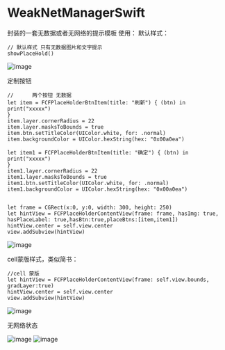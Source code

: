 # WeakNetManagerSwift
封装的一套无数据或者无网络的提示模板
使用：
默认样式：
```
// 默认样式 只有无数据图片和文字提示
showPlaceHold() 
```
![image](https://github.com/FCF5646448/WeakNetManagerSwift/blob/master/screenshots/nodatadefault.jpeg)

定制按钮
```
//      两个按钮 无数据
let item = FCFPlaceHolderBtnItem(title: "刷新") { (btn) in
print("xxxxx")
}
item.layer.cornerRadius = 22
item.layer.masksToBounds = true
item.btn.setTitleColor(UIColor.white, for: .normal)
item.backgroundColor = UIColor.hexString(hex: "0x00a0ea")

let item1 = FCFPlaceHolderBtnItem(title: "确定") { (btn) in
print("xxxxx")
}
item1.layer.cornerRadius = 22
item1.layer.masksToBounds = true
item1.btn.setTitleColor(UIColor.white, for: .normal)
item1.backgroundColor = UIColor.hexString(hex: "0x00a0ea")


let frame = CGRect(x:0, y:0, width: 300, height: 250)
let hintView = FCFPlaceHolderContentView(frame: frame, hasImg: true, hasPlaceLabel: true,hasBtn:true,placeBtns:[item,item1])
hintView.center = self.view.center
view.addSubview(hintView)
```
![image](https://github.com/FCF5646448/WeakNetManagerSwift/blob/master/screenshots/noDataUIType02.jpeg)

cell蒙版样式，类似简书：
```
//cell 蒙版
let hintView = FCFPlaceHolderContentView(frame: self.view.bounds, gradLayer:true)
hintView.center = self.view.center
view.addSubview(hintView)

```
![image](https://github.com/FCF5646448/WeakNetManagerSwift/blob/master/screenshots/WechatIMG10.jpeg)

无网络状态

![image](https://github.com/FCF5646448/WeakNetManagerSwift/blob/master/screenshots/nonet.jpeg)
![image](https://github.com/FCF5646448/WeakNetManagerSwift/blob/master/screenshots/nonetSet.jpeg)

